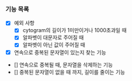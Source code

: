 ### 기능 목록

- [X] 예외 사항
  - [X] cytogram의 길이가 1미만이거나 1000초과일 때
  - [X] 알파벳이 대문자로 주어질 때
  - [X] 알파벳이 아닌 값이 주어질 때

- [X] 연속으로 중복된 문자열이 있는지 찾는 기능
- [] 연속으로 중복될 때, 문자열을 삭제하는 기능
- [] 중복된 문자열이 없을 때 까지, 길이를 줄이는 기능